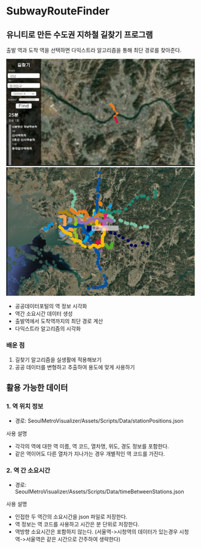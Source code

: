 # SubwayRouteFinder

## 유니티로 만든 수도권 지하철 길찾기 프로그램

출발 역과 도착 역을 선택하면 다익스트라 알고리즘을 통해 최단 경로를 찾아준다.

![역 시각화](img/img1.png)
![경로](img/img2.png)

- 공공데이터포털의 역 정보 시각화
- 역간 소요시간 데이터 생성
- 출발역에서 도착역까지의 최단 경로 계산
- 다익스트라 알고리즘의 시각화

### 배운 점

1. 길찾기 알고리즘을 실생활에 적용해보기
2. 공공 데이터를 변형하고 추출하여 용도에 맞게 사용하기


## 활용 가능한 데이터

### 1. 역 위치 정보
- 경로: SeoulMetroVisualizer/Assets/Scripts/Data/stationPositions.json
  
사용 설명
- 각각의 역에 대한 역 이름, 역 코드, 열차명, 위도, 경도 정보를 포함한다.
- 같은 역이어도 다른 열차가 지나가는 경우 개별적인 역 코드를 가진다.


### 2. 역 간 소요시간
- 경로: SeoulMetroVisualizer/Assets/Scripts/Data/timeBetweenStations.json
  
사용 설명
- 인접한 두 역간의 소요시간을 json 파일로 저장한다.
- 역 정보는 역 코드를 사용하고 시간은 분 단위로 저장한다.
- 역방향 소요시간은 포함하지 않는다. (서울역->시청역의 데이터가 있는경우 시청역->서울역은 같은 시간으로 간주하여 생략한다)